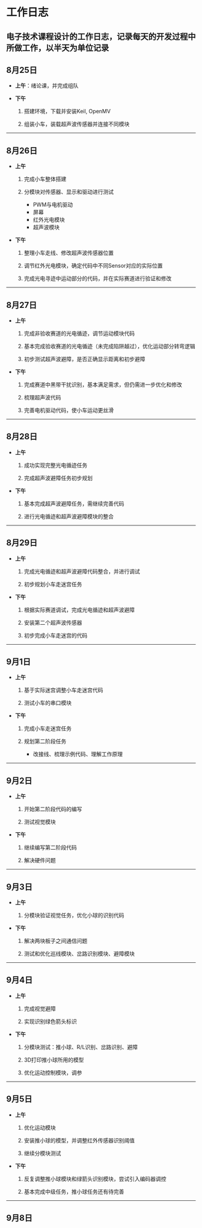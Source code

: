 # 工作日志
电子技术课程设计的工作日志，记录每天的开发过程中所做工作，以半天为单位记录
---

## 8月25日
- **上午**：绪论课，并完成组队

- **下午**

	1. 搭建环境，下载并安装Keil, OpenMV

	2. 组装小车，装载超声波传感器并连接不同模块
---



## 8月26日
- **上午**

	1. 完成小车整体搭建

	2. 分模块对传感器、显示和驱动进行测试

		- PWM与电机驱动
		- 屏幕
		- 红外光电模块
		- 超声波模块

- **下午**
	1. 整理小车走线、修改超声波传感器位置

	2. 调节红外光电模块，确定代码中不同Sensor对应的实际位置

	3. 完成光电寻迹中运动部分的代码，并在实际赛道进行验证和修改
---

## 8月27日
- **上午**

	1. 完成非验收赛道的光电循迹，调节运动模块代码

	2. 基本完成验收赛道的光电循迹（未完成陷阱越过），优化运动部分转弯逻辑

	3. 初步测试超声波避障，是否正确显示距离和初步避障

- **下午**

	1. 完成赛道中黑带干扰识别，基本满足需求，但仍需进一步优化和修改

	2. 梳理超声波代码

	3. 完善电机驱动代码，使小车运动更丝滑
---

## 8月28日
- **上午**

	1. 成功实现完整光电循迹任务

	2. 完成超声波避障任务初步规划

- **下午**

	1. 基本完成超声波避障任务，需继续完善代码

	2. 进行光电循迹和超声波避障模块的整合
---

## 8月29日
- **上午**

	1. 完成光电循迹和超声波避障代码整合，并进行调试

	2. 初步规划小车走迷宫任务

- **下午**

	1. 根据实际赛道调试，完成光电循迹和超声波避障

	2. 安装第二个超声波传感器

	3. 初步完成小车走迷宫的代码
---

## 9月1日
- **上午**

	1. 基于实际迷宫调整小车走迷宫代码

	2. 测试小车的串口模块

- **下午**

	1. 完成小车走迷宫任务

	2. 规划第二阶段任务

		- 改接线、梳理示例代码、理解工作原理
---

## 9月2日
- **上午**

	1. 开始第二阶段代码的编写

	2. 测试视觉模块

- **下午**

	1. 继续编写第二阶段代码

	2. 解决硬件问题
---

## 9月3日
- **上午**

	1. 分模块验证视觉任务，优化小球的识别代码

- **下午**

	1. 解决两块板子之间通信问题

	2. 测试和优化巡线模块、岔路识别模块、避障模块
---

## 9月4日
- **上午**

	1. 完成视觉避障

	2. 实现识别绿色箭头标识

- **下午**

	1. 分模块测试：推小球、R/L识别、岔路识别、避障

	2. 3D打印推小球所用的模型

	3. 优化运动控制模块，调参
---

## 9月5日
- **上午**

	1. 优化运动模块

	2. 安装推小球的模型，并调整红外传感器识别阈值

	3. 继续分模块测试

- **下午**

	1. 反复调整推小球模块和绿箭头识别模块，尝试引入编码器调控

	2. 基本完成中级任务，推小球任务还有待完善
---

## 9月8日


